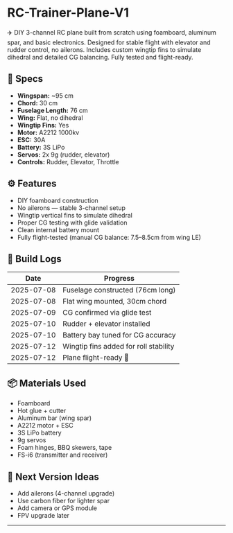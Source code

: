 # RC-Trainer-Plane-V1
✈️ DIY 3-channel RC plane built from scratch using foamboard, aluminum spar, and basic electronics. Designed for stable flight with elevator and rudder control, no ailerons. Includes custom wingtip fins to simulate dihedral and detailed CG balancing. Fully tested and flight-ready.

## 📐 Specs
- **Wingspan:** ~95 cm  
- **Chord:** 30 cm  
- **Fuselage Length:** 76 cm  
- **Wing:** Flat, no dihedral  
- **Wingtip Fins:** Yes   
- **Motor:** A2212 1000kv  
- **ESC:** 30A  
- **Battery:** 3S LiPo  
- **Servos:** 2x 9g (rudder, elevator)  
- **Controls:** Rudder, Elevator, Throttle  

## ⚙️ Features
- DIY foamboard construction
- No ailerons — stable 3-channel setup
- Wingtip vertical fins to simulate dihedral
- Proper CG testing with glide validation
- Clean internal battery mount
- Fully flight-tested (manual CG balance: 7.5–8.5cm from wing LE)

## 🧪 Build Logs

| Date        | Progress                             |
|-------------|--------------------------------------|
| 2025-07-08  | Fuselage constructed (76cm long)     |
| 2025-07-08  | Flat wing mounted, 30cm chord        |
| 2025-07-09  | CG confirmed via glide test          |
| 2025-07-10  | Rudder + elevator installed          |
| 2025-07-10  | Battery bay tuned for CG accuracy    |
| 2025-07-12  | Wingtip fins added for roll stability|
| 2025-07-12  | Plane flight-ready 🚀                |



## 📦 Materials Used
- Foamboard
- Hot glue + cutter
- Aluminum bar (wing spar)
- A2212 motor + ESC
- 3S LiPo battery
- 9g servos
- Foam hinges, BBQ skewers, tape
- FS-i6 (transmitter and receiver)

## 🔋 Next Version Ideas
- Add ailerons (4-channel upgrade)
- Use carbon fiber for lighter spar
- Add camera or GPS module
- FPV upgrade later

---


